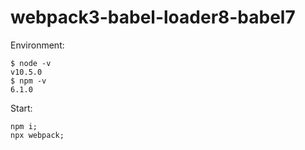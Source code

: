 # webpack3-babel-loader8-babel7

Environment:
```
$ node -v
v10.5.0
$ npm -v
6.1.0
```
Start:
```
npm i;
npx webpack;
```
